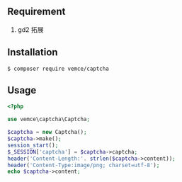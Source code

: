 ## Requirement
1. gd2 拓展

## Installation

```shell
$ composer require vemce/captcha
```

## Usage

```php
<?php

use vemce\captcha\Captcha;

$captcha = new Captcha();
$captcha->make();
session_start();
$_SESSION['captcha'] = $captcha->captcha;
header('Content-Length:'. strlen($captcha->content));
header('Content-Type:image/png; charset=utf-8');
echo $captcha->content;
```